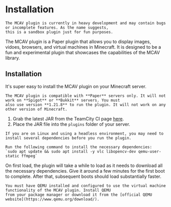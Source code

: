 # Installation

```{note}
The MCAV plugin is currently in heavy development and may contain bugs or incomplete features. As the name suggests,
this is a sandbox plugin just for fun purposes.
```

The MCAV plugin is a Paper plugin that allows you to display images, vidoes, browsers, and virtual machines in
Minecraft. It is designed to be a fun and experimental plugin that showcases the capabilities of the MCAV library.

## Installation

It's super easy to install the MCAV plugin on your Minecraft server.

```{warning}
The MCAV plugin is compatible with **Paper** servers only. It will not work on **Spigot** or **Bukkit** servers. You must
also use version **1.21.8** to run the plugin. It will not work on any other version of Minecraft.
```

1) Grab the latest JAR from the TeamCity CI page [here](https://ci.brandonli.me/repository/download/mcav/.lastFinished/mcav-sandbox-1.0.0-v1.21.8-all.jar).
2) Place the JAR file into the `plugins` folder of your server.

```{warning}
If you are on Linux and using a headless environment, you may need to install several dependencies before you run the plugin.

Run the following command to install the necessary dependencies:
`sudo apt update && sudo apt install -y vlc libopencv-dev qemu-user-static ffmpeg`
```

On first load, the plugin will take a while to load as it needs to download all the necessary dependencies. Give it
around a few minutes for the first boot to complete. After that, subsequent boots should load substantially faster.

```{warning}
You must have QEMU installed and configured to use the virtual machine functionality of the MCAV plugin. Install QEMU
from your package manager or download it from the [official QEMU website](https://www.qemu.org/download/).
```